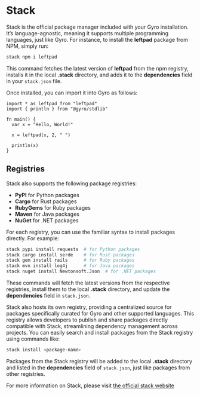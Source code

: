 # Stack

Stack is the official package manager included with your Gyro installation. It’s language-agnostic, meaning it supports multiple programming languages, just like Gyro. For instance, to install the **leftpad** package from NPM, simply run:

```sh
stack npm i leftpad
```

This command fetches the latest version of **leftpad** from the npm registry, installs it in the local **.stack** directory, and adds it to the **dependencies** field in your `stack.json` file.

Once installed, you can import it into Gyro as follows:

```gyro
import * as leftpad from "leftpad"
import { println } from "@gyro/stdlib"

fn main() {
  var x = "Hello, World!"

  x = leftpad(x, 2, " ")

  println(x)
}
```



## Registries

Stack also supports the following package registries:

- **PyPI** for Python packages
- **Cargo** for Rust packages
- **RubyGems** for Ruby packages
- **Maven** for Java packages
- **NuGet** for .NET packages

For each registry, you can use the familiar syntax to install packages directly. For example:

```sh
stack pypi install requests  # for Python packages
stack cargo install serde    # for Rust packages
stack gem install rails      # for Ruby packages
stack mvn install log4j      # for Java packages
stack nuget install Newtonsoft.Json  # for .NET packages
```

These commands will fetch the latest versions from the respective registries, install them to the local **.stack** directory, and update the **dependencies** field in `stack.json`.

Stack also hosts its own registry, providing a centralized source for packages specifically curated for Gyro and other supported languages. This registry allows developers to publish and share packages directly compatible with Stack, streamlining dependency management across projects. You can easily search and install packages from the Stack registry using commands like:

```sh
stack install <package-name>
```

Packages from the Stack registry will be added to the local **.stack** directory and listed in the **dependencies** field of `stack.json`, just like packages from other registries.

For more information on Stack, please visit [the official stack website](https://pkgstack.com)